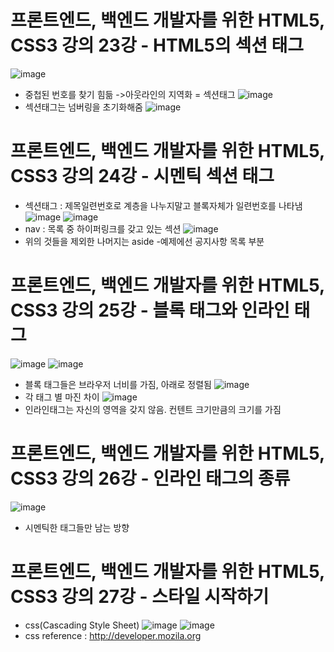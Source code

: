 # 프론트엔드, 백엔드 개발자를 위한 HTML5, CSS3 강의 23강 - HTML5의 섹션 태그
![image](https://user-images.githubusercontent.com/40667871/235678503-a011bb1c-cd7b-4f78-aa14-e62368078f16.png)
* 중첩된 번호를 찾기 힘듦 ->아웃라인의 지역화 = 섹션태그
![image](https://user-images.githubusercontent.com/40667871/235678762-581f39b4-2189-4121-9941-1db8d1f8b7a3.png)
* 섹션태그는 넘버링을 초기화해줌
![image](https://user-images.githubusercontent.com/40667871/235678893-cd95793a-8ac7-4ae3-9bb1-15e7f1d2c35c.png)

# 프론트엔드, 백엔드 개발자를 위한 HTML5, CSS3 강의 24강 - 시멘틱 섹션 태그
* 섹션태그 : 제목일련번호로 계층을 나누지말고 블록자체가 일련번호를 나타냄
![image](https://user-images.githubusercontent.com/40667871/235681141-7bb52ec2-f554-4dd1-a6ea-999da35bfaac.png)
![image](https://user-images.githubusercontent.com/40667871/235681205-ddde5fed-1e44-486c-aad0-5aa816bddec4.png)
* nav : 목록 중 하이퍼링크를 갖고 있는 섹션
![image](https://user-images.githubusercontent.com/40667871/235682044-e1cfbca8-649a-4447-a056-cc0ed642a51c.png)
* 위의 것들을 제외한 나머지는 aside -예제에선 공지사항 목록 부분

# 프론트엔드, 백엔드 개발자를 위한 HTML5, CSS3 강의 25강 - 블록 태그와 인라인 태그
![image](https://user-images.githubusercontent.com/40667871/235682722-5a639b79-5a1f-4c48-af4f-57c2aa6f60ab.png)
![image](https://user-images.githubusercontent.com/40667871/235683087-cd76d6f1-d4d2-40fb-9c09-b725b4847729.png)
* 블록 태그들은 브라우저 너비를 가짐, 아래로 정렬됨
![image](https://user-images.githubusercontent.com/40667871/235683379-60bf833f-4f13-4442-a5b8-e45b10778b91.png)
* 각 태그 별 마진 차이
![image](https://user-images.githubusercontent.com/40667871/235683657-07389f65-c29e-46c8-9613-9b812c441797.png)
* 인라인태그는 자신의 영역을 갖지 않음. 컨텐트 크기만큼의 크기를 가짐

# 프론트엔드, 백엔드 개발자를 위한 HTML5, CSS3 강의 26강 - 인라인 태그의 종류
![image](https://user-images.githubusercontent.com/40667871/235684576-981a17ae-a72d-46a8-a7c6-f89eda74f4b7.png)
* 시멘틱한 태그들만 남는 방향

# 프론트엔드, 백엔드 개발자를 위한 HTML5, CSS3 강의 27강 - 스타일 시작하기
* css(Cascading Style Sheet)
![image](https://user-images.githubusercontent.com/40667871/235689848-069f54c6-e25e-4e99-8f72-a2fe939e44d2.png)
![image](https://user-images.githubusercontent.com/40667871/235689975-4b816c8c-742e-4829-9369-830a4edc8d18.png)
* css reference : http://developer.mozila.org
